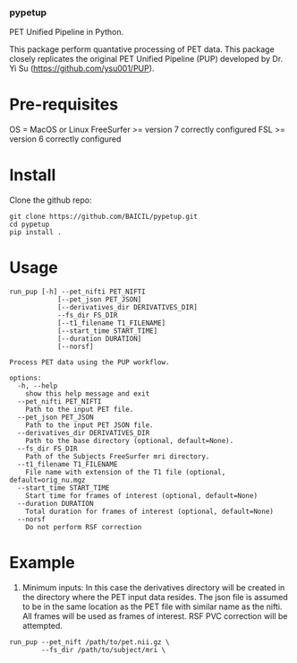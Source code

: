 ### pypetup
PET Unified Pipeline in Python.

This package perform quantative processing of PET data. This package closely replicates the original PET Unified Pipeline (PUP) developed by Dr. Yi Su (https://github.com/ysu001/PUP).

# Pre-requisites 
OS = MacOS or Linux
FreeSurfer >= version 7 correctly configured
FSL >= version 6 correctly configured

# Install

Clone the github repo:

```
git clone https://github.com/BAICIL/pypetup.git
cd pypetup
pip install .
```

# Usage
```
run_pup [-h] --pet_nifti PET_NIFTI 
            [--pet_json PET_JSON] 
            [--derivatives_dir DERIVATIVES_DIR] 
            --fs_dir FS_DIR 
            [--t1_filename T1_FILENAME] 
            [--start_time START_TIME] 
            [--duration DURATION] 
            [--norsf]

Process PET data using the PUP workflow.

options:
  -h, --help            
    show this help message and exit
  --pet_nifti PET_NIFTI 
    Path to the input PET file.
  --pet_json PET_JSON
    Path to the input PET JSON file.
  --derivatives_dir DERIVATIVES_DIR
    Path to the base directory (optional, default=None).
  --fs_dir FS_DIR
    Path of the Subjects FreeSurfer mri directory.
  --t1_filename T1_FILENAME
    File name with extension of the T1 file (optional, default=orig_nu.mgz 
  --start_time START_TIME
    Start time for frames of interest (optional, default=None)
  --duration DURATION
    Total duration for frames of interest (optional, default=None)
  --norsf
    Do not perform RSF correction
```

# Example
1. Minimum inputs: In this case the derivatives directory will be created in the directory where the PET input data resides. The json file is assumed to be in the same location as the PET file with similar name as the nifti. All frames will be used as frames of interest. RSF PVC correction will be attempted.

```
run_pup --pet_nift /path/to/pet.nii.gz \
        --fs_dir /path/to/subject/mri \

```